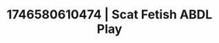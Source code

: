 ---
categories:
- Nerdy seduction
- Audio stimulation
- AI-generated
- Eco-erotica
- Raw connection
- ASMR
- After dark play
- Cosplay
image: /assets/images/1746580610474.jpg
layout: post
seo:
  description: Featured content with high-quality ABDL Play, Scat Fetish. HD images
    available.
  keywords: ABDL Play, Scat Fetish
  og_image: /assets/images/1746580610474.jpg
  schema_type: VisualArtwork
tags:
- '#1746580610474'
- Scat Fetish
- ABDL Play
title: 1746580610474 | Scat Fetish ABDL Play
---